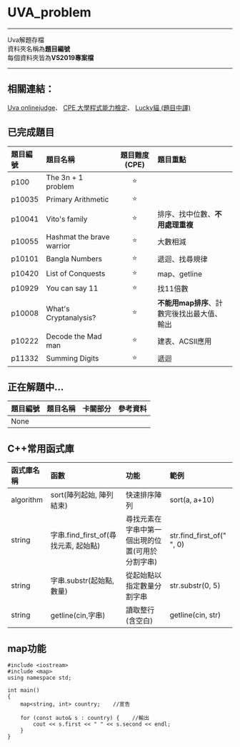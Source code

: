 # UVA_problem 

---  

 Uva解題存檔  
 資料夾名稱為**題目編號**  
 每個資料夾皆為**VS2019專案檔**  
 
---


## 相關連結：
[Uva onlinejudge](https://onlinejudge.org/)、
[CPE 大學程式能力檢定](https://cpe.cse.nsysu.edu.tw/environment.php)、
[Lucky貓 (題目中譯)](http://web.kshs.kh.edu.tw/academy/luckycat/index.htm)

## 已完成題目
| 題目編號 | 題目名稱                  | 題目難度(CPE) | 題目重點                         |
|:-------- |:------------------------- |:-------------:|:-------------------------------- |
| p100     | The 3n + 1 problem        |    :star:     |                                  |
| p10035   | Primary Arithmetic        |    :star:     |                                  |
| p10041   | Vito's family             |    :star:     | 排序、找中位數、**不用處理重複** |
| p10055   | Hashmat the brave warrior |    :star:     | 大數相減                         |
| p10101   | Bangla Numbers            |    :star:     | 遞迴、找尋規律                   |
| p10420   | List of Conquests         |    :star:     | map、getline                     |
| p10929   | You can say 11            |    :star:     | 找11倍數                         |
| p10008   | What's Cryptanalysis?     |    :star:     | **不能用map排序**、計數完後找出最大值、輸出|
| p10222   | Decode the Mad man			|   :star:     | 建表、ACSII應用				|
| p11332   | Summing Digits				|   :star:     | 遞迴							|

## 正在解題中...
| 題目編號 | 題目名稱              | 卡關部分          |   參考資料  |
|:-------- |:--------------------- |:----------------- | :--- |
|None		|						|					|		|


## C++常用函式庫
| 函式庫名稱 | 函數                                 | 功能                                             | 範例                      |
|:---------- |:------------------------------------ |:------------------------------------------------ |:------------------------- |
| algorithm  | sort(陣列起始, 陣列結束)             | 快速排序陣列                                     | sort(a, a+10)             |
| string     | 字串.find_first_of(尋找元素, 起始點) | 尋找元素在字串中第一個出現的位置(可用於分割字串) | str.find_first_of(" ", 0) |
| string     | 字串.substr(起始點, 數量)            | 從起始點以指定數量分割字串                       | str.substr(0, 5)          |
| string   | getline(cin,字串)                    | 讀取整行(含空白)                                 | getline(cin, str)         |

## map功能 
```cpp=
#include <iostream>
#include <map>
using namespace std;

int main()
{
	map<string, int> country;    //宣告
    
	for (const auto& s : country) {    //輸出
		cout << s.first << " " << s.second << endl;
	}
}

```
